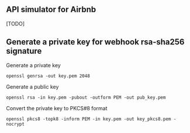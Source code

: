 ## API simulator for Airbnb

[TODO]

## Generate a private key for webhook rsa-sha256 signature

Generate a private key

```
openssl genrsa -out key.pem 2048
```

Generate a public key

```
openssl rsa -in key.pem -pubout -outform PEM -out pub_key.pem
```

Convert the private key to PKCS#8 format

```
openssl pkcs8 -topk8 -inform PEM -in key.pem -out key_pkcs8.pem -nocrypt
```
